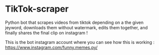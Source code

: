 # TikTok-scraper
Python bot that scrapes videos from tiktok depending on a the given jeyword, downloads them without watermark, edits them together, and finally shares the final clip on instagram !

This is the bot instagram account where you can see how this is working :
https://www.instagram.com/funny.memes.py/
